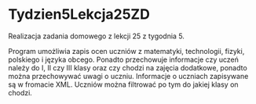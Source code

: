 # Tydzien5Lekcja25ZD
Realizacja zadania domowego z lekcji 25 z tygodnia 5.

Program umożliwia zapis ocen uczniów z matematyki, technologii, fizyki, polskiego i języka obcego. Ponadto przechowuje informacje czy uczeń należy do I, II czy III klasy oraz czy chodzi na zajęcia dodatkowe, ponadto można przechowywać uwagi o uczniu. Informacje o uczniach zapisywane są w fromacie XML. Uczniów można filtrować po tym do jakiej klasy on chodzi.
